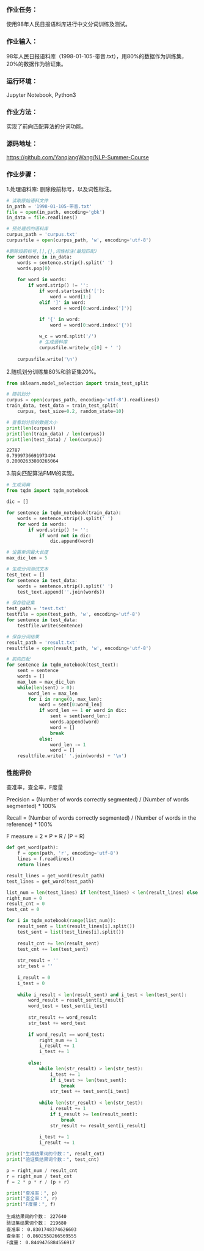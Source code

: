 ### 作业任务：

使用98年人民日报语料库进行中文分词训练及测试。

### 作业输入：

98年人民日报语料库（1998-01-105-带音.txt），用80%的数据作为训练集，20%的数据作为验证集。

### 运行环境：

Jupyter Notebook, Python3

### 作业方法：

实现了前向匹配算法的分词功能。

### 源码地址：

https://github.com/YanqiangWang/NLP-Summer-Course

### 作业步骤：

1.处理语料库: 删除段前标号，以及词性标注。


```python
# 读取原始语料文件
in_path = '1998-01-105-带音.txt'
file = open(in_path, encoding='gbk')
in_data = file.readlines()
```


```python
# 预处理后的语料库
curpus_path = 'curpus.txt'
curpusfile = open(curpus_path, 'w', encoding='utf-8')
```


```python
#删除段前标号,[],{},词性标注(最短匹配)
for sentence in in_data:
    words = sentence.strip().split(' ')
    words.pop(0)
    
    for word in words:
        if word.strip() != '':
            if word.startswith('['):
                word = word[1:]
            elif ']' in word:
                word = word[0:word.index(']')]
                
            if '{' in word:
                word = word[0:word.index('{')]

            w_c = word.split('/')
            # 生成语料库
            curpusfile.write(w_c[0] + ' ')
            
    curpusfile.write('\n')
```

2.随机划分训练集80%和验证集20%。


```python
from sklearn.model_selection import train_test_split

# 随机划分
curpus = open(curpus_path, encoding='utf-8').readlines()
train_data, test_data = train_test_split(
    curpus, test_size=0.2, random_state=10)
```


```python
# 查看划分后的数据大小
print(len(curpus))
print(len(train_data) / len(curpus))
print(len(test_data) / len(curpus))
```

    22787
    0.7999736691973494
    0.20002633080265064
    

3.前向匹配算法FMM的实现。


```python
# 生成词典
from tqdm import tqdm_notebook

dic = []

for sentence in tqdm_notebook(train_data):
    words = sentence.strip().split(' ')
    for word in words:
        if word.strip() != '':
            if word not in dic:
                dic.append(word)
```


```python
# 设置单词最大长度
max_dic_len = 5
```


```python
# 生成分词测试文本
test_text = []
for sentence in test_data:
    words = sentence.strip().split(' ')
    test_text.append(''.join(words))
```


```python
# 保存验证集
test_path = 'test.txt'
testfile = open(test_path, 'w', encoding='utf-8')
for sentence in test_data:
    testfile.write(sentence)
```


```python
# 保存分词结果
result_path = 'result.txt'
resultfile = open(result_path, 'w', encoding='utf-8')
```


```python
# 前向匹配
for sentence in tqdm_notebook(test_text):
    sent = sentence
    words = []
    max_len = max_dic_len
    while(len(sent) > 0):
        word_len = max_len
        for i in range(0, max_len):
            word = sent[0:word_len]
            if word_len == 1 or word in dic:
                sent = sent[word_len:]
                words.append(word)
                word = []
                break
            else:
                word_len -= 1
                word = []
    resultfile.write(' '.join(words) + '\n')
```


### 性能评价

查准率，查全率，F度量

Precision = (Number of words correctly segmented) / (Number of words segmented) * 100%

Recall = (Number of words correctly segmented) / (Number of words in the reference) * 100%

F measure = 2 * P * R / (P + R)


```python
def get_word(path):
    f = open(path, 'r', encoding='utf-8')
    lines = f.readlines()
    return lines

result_lines = get_word(result_path)
test_lines = get_word(test_path)

list_num = len(test_lines) if len(test_lines) < len(result_lines) else len(result_lines)
right_num = 0
result_cnt = 0
test_cnt = 0

for i in tqdm_notebook(range(list_num)):
    result_sent = list(result_lines[i].split())
    test_sent = list(test_lines[i].split())
    
    result_cnt += len(result_sent)
    test_cnt += len(test_sent)
    
    str_result = ''
    str_test = ''
    
    i_result = 0
    i_test = 0
    
    while i_result < len(result_sent) and i_test < len(test_sent):
        word_result = result_sent[i_result]
        word_test = test_sent[i_test]
        
        str_result += word_result
        str_test += word_test
        
        if word_result == word_test:
            right_num += 1
            i_result += 1
            i_test += 1
        
        else:
            while len(str_result) > len(str_test):
                i_test += 1
                if i_test >= len(test_sent):
                    break
                str_test += test_sent[i_test]
            
            while len(str_result) < len(str_test):
                i_result += 1
                if i_result >= len(result_sent):
                    break
                str_result += result_sent[i_result]
            
            i_test += 1
            i_result += 1
```


```python
print("生成结果词的个数：", result_cnt)
print("验证集结果词个数：", test_cnt)

p = right_num / result_cnt
r = right_num / test_cnt
f = 2 * p * r / (p + r)

print("查准率：", p)
print("查全率：", r)
print("F度量：", f)
```

    生成结果词的个数： 227640
    验证集结果词个数： 219680
    查准率： 0.8301748374626603
    查全率： 0.8602558266569555
    F度量： 0.8449476884556917
